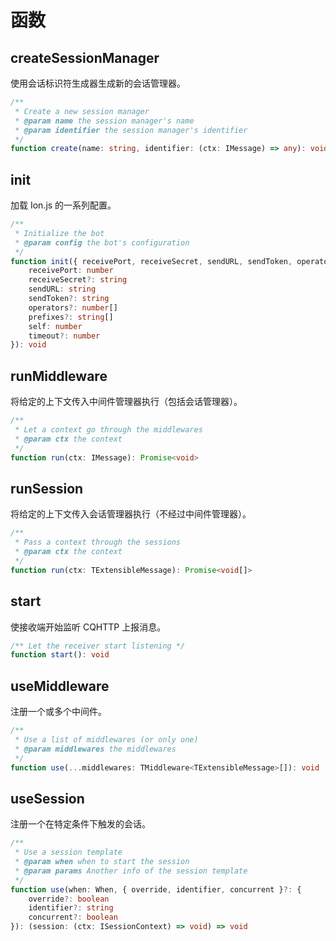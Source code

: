 # 函数

## createSessionManager [<Badge text="instances/session" />](https://github.com/ionjs-dev/ionjs/tree/master/src/instances/session.ts)
使用会话标识符生成器生成新的会话管理器。

```ts {6}
/**
 * Create a new session manager
 * @param name the session manager's name
 * @param identifier the session manager's identifier
 */
function create(name: string, identifier: (ctx: IMessage) => any): void
```

## init [<Badge text="index" />](https://github.com/ionjs-dev/ionjs/tree/master/src/index.ts)
加载 Ion.js 的一系列配置。

```ts {5}
/**
 * Initialize the bot
 * @param config the bot's configuration
 */
function init({ receivePort, receiveSecret, sendURL, sendToken, operators, prefixes, self, timeout }: {
    receivePort: number
    receiveSecret?: string
    sendURL: string
    sendToken?: string
    operators?: number[]
    prefixes?: string[]
    self: number
    timeout?: number
}): void
```

## runMiddleware [<Badge text="instances/middlewares" />](https://github.com/ionjs-dev/ionjs/tree/master/src/instances/middlewares.ts)
将给定的上下文传入中间件管理器执行（包括会话管理器）。

```ts {5}
/**
 * Let a context go through the middlewares
 * @param ctx the context
 */
function run(ctx: IMessage): Promise<void>
```

## runSession [<Badge text="instances/sessions" />](https://github.com/ionjs-dev/ionjs/tree/master/src/instances/sessions.ts)
将给定的上下文传入会话管理器执行（不经过中间件管理器）。

```ts {5}
/**
 * Pass a context through the sessions
 * @param ctx the context
 */
function run(ctx: TExtensibleMessage): Promise<void[]>
```

## start [<Badge text="instances/receiver" />](https://github.com/ionjs-dev/ionjs/tree/master/src/instances/receiver.ts)
使接收端开始监听 CQHTTP 上报消息。

```ts {2}
/** Let the receiver start listening */
function start(): void
```

## useMiddleware [<Badge text="instances/middlewares" />](https://github.com/ionjs-dev/ionjs/tree/master/src/instances/middlewares.ts)
注册一个或多个中间件。

```ts {5}
/**
 * Use a list of middlewares (or only one)
 * @param middlewares the middlewares
 */
function use(...middlewares: TMiddleware<TExtensibleMessage>[]): void
```

## useSession [<Badge text="instances/sessions" />](https://github.com/ionjs-dev/ionjs/tree/master/src/instances/sessions.ts)
注册一个在特定条件下触发的会话。

```ts {6}
/**
 * Use a session template
 * @param when when to start the session
 * @param params Another info of the session template
 */
function use(when: When, { override, identifier, concurrent }?: {
    override?: boolean
    identifier?: string
    concurrent?: boolean
}): (session: (ctx: ISessionContext) => void) => void
```

